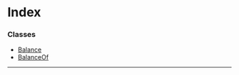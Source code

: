

# Index

### Classes

* [Balance](../classes/_type_balance_.balance.md)
* [BalanceOf](../classes/_type_balance_.balanceof.md)

---

